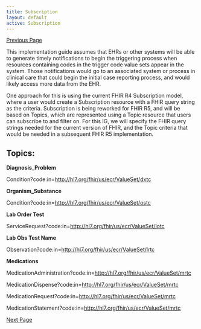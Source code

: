 ```yaml
---
title: Subscription
layout: default
active: Subscription
---
```


[Previous Page](Transport_Options.html)

This implementation guide assumes that EHRs or other systems will be able to generate timely notifications to begin the triggering process when resources containing codes in the trigger code value sets appear in the system. Those notifications would go to an associated system or process in clinical care that could begin the initial case reporting process, and would likely access more data from the EHR.


One approach for this is using the current FHIR R4 Subscription model, where a user would create a Subscription resource with a FHIR query string as the criteria. Subscription is being reworked for FHIR R5, and will be based on Topics, which are represented using a Topic resource that users can subscribe to and filter on. For this IG, we will specify the FHIR query strings needed for the current version of FHIR, and the Topic criteria that would be needed in a subsequent FHIR R5 implementation.

## Topics:
**Diagnosis_Problem**

Condition?code:in=http://hl7.org/fhir/us/ecr/ValueSet/dxtc

**Organism_Substance**

Condition?code:in=http://hl7.org/fhir/us/ecr/ValueSet/ostc

**Lab Order Test**

ServiceRequest?code:in=http://hl7.org/fhir/us/ecr/ValueSet/lotc

**Lab Obs Test Name**

Observation?code:in=http://hl7.org/fhir/us/ecr/ValueSet/lrtc

**Medications**

MedicationAdministration?code:in=http://hl7.org/fhir/us/ecr/ValueSet/mrtc

MedicationDispense?code:in=http://hl7.org/fhir/us/ecr/ValueSet/mrtc

MedicationRequest?code:in=http://hl7.org/fhir/us/ecr/ValueSet/mrtc

MedicationStatement?code:in=http://hl7.org/fhir/us/ecr/ValueSet/mrtc







[Next Page](Implementation_Guidance.html)